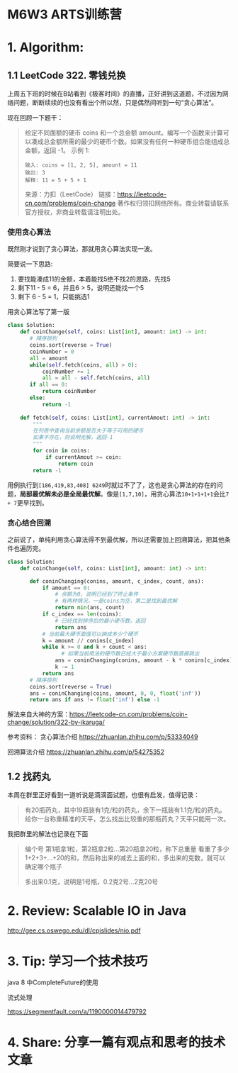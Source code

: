# M6W3 ARTS训练营

# 1. Algorithm:

## 1.1 LeetCode 322. 零钱兑换

上周五下班的时候在B站看到《极客时间》的直播，正好讲到这道题，不过因为网络问题，断断续续的也没有看出个所以然，只是偶然间听到一句“贪心算法”。

现在回顾一下题干：

> 给定不同面额的硬币 coins 和一个总金额 amount。编写一个函数来计算可以凑成总金额所需的最少的硬币个数。如果没有任何一种硬币组合能组成总金额，返回 -1。
> 示例 1:
>
> ```
> 输入: coins = [1, 2, 5], amount = 11
> 输出: 3 
> 解释: 11 = 5 + 5 + 1
> ```
> 来源：力扣（LeetCode）
> 链接：https://leetcode-cn.com/problems/coin-change
> 著作权归领扣网络所有。商业转载请联系官方授权，非商业转载请注明出处。

### 使用贪心算法

既然刚才说到了贪心算法，那就用贪心算法实现一波。

简要说一下思路:

1. 要找能凑成11的金额，本着能找5绝不找2的思路，先找5
2. 剩下11 - 5 = 6，并且6 > 5，说明还能找一个5
3. 剩下 6 - 5 = 1，只能挑选1

用贪心算法写了第一版

```python
class Solution:
    def coinChange(self, coins: List[int], amount: int) -> int:
       # 降序排列
       coins.sort(reverse = True)
       coinNumber = 0
       all = amount
       while(self.fetch(coins, all) > 0):
           coinNumber += 1
           all = all - self.fetch(coins, all)        
       if all == 0:
           return coinNumber
       else:
           return -1
    
    def fetch(self, coins: List[int], currentAmout: int) -> int:
        """
        在列表中查询当前余额是否大于等于可用的硬币
        如果不存在，则说明无解，返回-1
        """
        for coin in coins:
            if currentAmout >= coin:
                return coin
        return -1
```

用例执行到`[186,419,83,408] 6249`时就过不了了，这也是贪心算法的存在的问题，**局部最优解未必是全局最优解**。像是`[1,7,10]`，用贪心算法`10+1+1+1+1`会比`7 + 7`更早找到。

### 贪心结合回溯

之前说了，单纯利用贪心算法得不到最优解，所以还需要加上回溯算法，把其他条件也遍历完。

```python
class Solution:
    def coinChange(self, coins: List[int], amount: int) -> int:

       def coninChanging(conins, amount, c_index, count, ans):
           if amount == 0:
               # 余额为0，说明已经到了终止条件
               # 有两种情况，一是coins为空，第二是找到最优解
               return min(ans, count)
           if c_index == len(coins):
               # 已经找到排序后的最小硬币数，返回
               return ans
           # 当前最大硬币面值可以换成多少个硬币
           k = amount // conins[c_index]
           while k >= 0 and k + count < ans:
            	 # 如果当前用法的硬币数已经大于最小方案硬币数直接跳出
               ans = coninChanging(conins, amount - k * conins[c_index], c_index+1, count+k, ans)
               k -= 1
           return ans
       # 降序排列
       coins.sort(reverse = True)
       ans = coninChanging(coins, amount, 0, 0, float('inf'))
       return ans if ans != float('inf') else -1
```

解法来自大神的方案：https://leetcode-cn.com/problems/coin-change/solution/322-by-ikaruga/

参考资料：
贪心算法介绍 https://zhuanlan.zhihu.com/p/53334049

回溯算法介绍 https://zhuanlan.zhihu.com/p/54275352

## 1.2 找药丸

本周在群里正好看到一道听说是滴滴面试题，也很有启发，值得记录：

> 有20瓶药丸，其中19瓶装有1克/粒的药丸，余下一瓶装有1.1克/粒的药丸。给你一台称重精准的天平，怎么找出比较重的那瓶药丸？天平只能用一次。

我把群里的解法也记录在下面

> 编个号 第1瓶拿1粒，第2瓶拿2粒...第20瓶拿20粒，称下总重量 看重了多少 1+2+3+...+20的和，然后称出来的减去上面的和，多出来的克数，就可以确定哪个瓶子
>
> 多出来0.1克，说明是1号瓶，0.2克2号...2克20号



# 2. Review: Scalable IO in Java

http://gee.cs.oswego.edu/dl/cpjslides/nio.pdf


# 3. Tip: 学习一个技术技巧


java 8 中CompleteFuture的使用

流式处理

https://segmentfault.com/a/1190000014479792


# 4. Share: 分享一篇有观点和思考的技术文章
